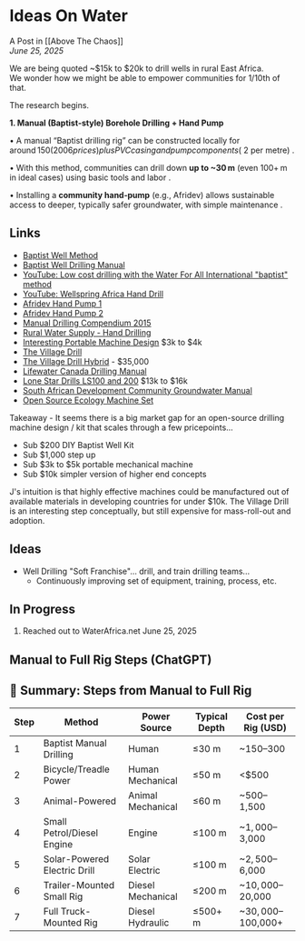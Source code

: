 # Ideas On Water 
A Post in [[Above The Chaos]]  
*June 25, 2025*  

We are being quoted ~$15k to $20k to drill wells in rural East Africa.  
We wonder how we might be able to empower communities for 1/10th of that. 

The research begins. 

**1. Manual (Baptist‑style) Borehole Drilling + Hand Pump**

• A manual “Baptist drilling rig” can be constructed locally for around $150 (2006 prices) plus PVC casing and pump components (~$2 per metre) .

• With this method, communities can drill down **up to ~30 m** (even 100+ m in ideal cases) using basic tools and labor .

• Installing a **community hand‑pump** (e.g., Afridev) allows sustainable access to deeper, typically safer groundwater, with simple maintenance .

## Links 

- [Baptist Well Method](https://en.wikipedia.org/wiki/Baptist_well_drilling?utm_source=chatgpt.com)  
- [Baptist Well Drilling Manual](https://www.engineeringforchange.org/wp-content/uploads/2020/08/Manual_Well_Drilling_Manual.pdf)  
- [YouTube: Low cost drilling with the Water For All International "baptist" method](https://youtu.be/KJSkDXu4LE8?si=jgfL9MuQZkplbNHH)  
- [YouTube: Wellspring Africa Hand Drill](https://youtu.be/mbK_wJaf-Vw?si=wmHGNe0EbCfYZ96V)  
- [Afridev Hand Pump 1](https://www.engineeringforchange.org/solutions/product/afridev-hand-pump/)  
- [Afridev Hand Pump 2](https://supply.unicef.org/s0009193.html)  
- [Manual Drilling Compendium 2015](https://www.rural-water-supply.net/_ressources/documents/default/1-653-34-1442223588.pdf)  
- [Rural Water Supply - Hand Drilling](https://www.rural-water-supply.net/en/implementation/manual-drilling/177-an-introduction-to-hand-dug-and-drilled-wells)  
- [Interesting Portable Machine Design](https://www.amazon.com/Portable-Hand-Operated-Water-Drilling-Machine/dp/B0DH242HYS)  $3k to $4k 
- [The Village Drill](https://villagedrill.com) 
- [The Village Drill Hybrid](https://wholives.org/introducing-village-drill-hybrid-solving-worlds-water-crisis/) - $35,000
- [Lifewater Canada Drilling Manual](https://lifewater.ca/download/Lifewater_Drilling_Manual_2004.pdf)  
- [Lone Star Drills LS100 and 200](https://www.lonestardrills.com/water-well-drills/water-well-drill-comparison/) $13k to $16k  
- [South African Development Community Groundwater Manual](https://sadc-gmi.org/wp-content/uploads/2024/09/OM-Manual-20200731Vs6.pdf)  
- [Open Source Ecology Machine Set](https://www.opensourceecology.org/gvcs/)  

Takeaway - It seems there is a big market gap for an open-source drilling machine design / kit that scales through a few pricepoints... 

- Sub $200 DIY Baptist Well Kit 
- Sub $1,000 step up 
- Sub $3k to $5k portable mechanical machine  
- Sub $10k simpler version of higher end concepts  

J's intuition is that highly effective machines could be manufactured out of available materials in developing countries for under $10k. 
The Village Drill is an interesting step conceptually, but still expensive for mass-roll-out and adoption.  

## Ideas 

- Well Drilling "Soft Franchise"... drill, and train drilling teams... 
	- Continuously improving set of equipment, training, process, etc. 

## In Progress 

1. Reached out to WaterAfrica.net June 25, 2025

## Manual to Full Rig Steps (ChatGPT)

## 🚩 **Summary: Steps from Manual to Full Rig**

|Step|Method|Power Source|Typical Depth|Cost per Rig (USD)|
|---|---|---|---|---|
|1|Baptist Manual Drilling|Human|≤30 m|~$150–$300|
|2|Bicycle/Treadle Power|Human Mechanical|≤50 m|<$500|
|3|Animal-Powered|Animal Mechanical|≤60 m|~$500–$1,500|
|4|Small Petrol/Diesel Engine|Engine|≤100 m|~$1,000–$3,000|
|5|Solar-Powered Electric Drill|Solar Electric|≤100 m|~$2,500–$6,000|
|6|Trailer-Mounted Small Rig|Diesel Mechanical|≤200 m|~$10,000–$20,000|
|7|Full Truck-Mounted Rig|Diesel Hydraulic|≤500+ m|~$30,000–$100,000+|



